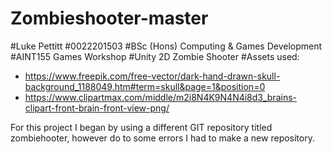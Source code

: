 # Zombieshooter-master
#Luke Pettitt
#0022201503
#BSc (Hons) Computing & Games Development 
#AINT155 Games Workshop
#Unity 2D Zombie Shooter
#Assets used:
- https://www.freepik.com/free-vector/dark-hand-drawn-skull-background_1188049.htm#term=skull&page=1&position=0
- https://www.clipartmax.com/middle/m2i8N4K9N4N4i8d3_brains-clipart-front-brain-front-view-png/

For this project I began by using a different GIT repository titled zombiehooter, however do to some errors I had to make a new repository.
